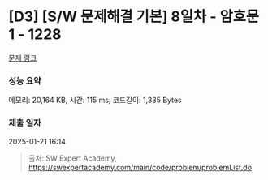 # [D3] [S/W 문제해결 기본] 8일차 - 암호문1 - 1228 

[문제 링크](https://swexpertacademy.com/main/code/problem/problemDetail.do?contestProbId=AV14w-rKAHACFAYD) 

### 성능 요약

메모리: 20,164 KB, 시간: 115 ms, 코드길이: 1,335 Bytes

### 제출 일자

2025-01-21 16:14



> 출처: SW Expert Academy, https://swexpertacademy.com/main/code/problem/problemList.do